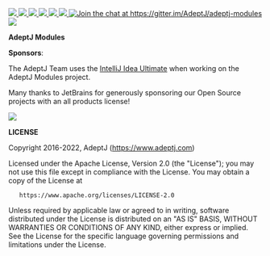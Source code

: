 <p>

  <a href="https://www.apache.org/licenses/LICENSE-2.0">
   <img src="https://img.shields.io/badge/license-Apache%202-blue.svg">  
  </a>

  <a href="https://docs.osgi.org/specification/#release-8">
   <img src="https://img.shields.io/badge/OSGi-R8-orange?style=flat">
  </a>

  <a href="https://app.circleci.com/pipelines/github/AdeptJ/adeptj-modules">
     <img src="https://img.shields.io/circleci/build/github/AdeptJ/adeptj-modules/main">
  </a>

  <a href="https://sonarcloud.io/project/overview?id=AdeptJ_adeptj-modules">
     <img src="https://sonarcloud.io/api/project_badges/measure?project=AdeptJ_adeptj-modules&metric=reliability_rating&view=list">
  </a>

  <a href="https://sonarcloud.io/project/overview?id=AdeptJ_adeptj-modules">
     <img src="https://sonarcloud.io/api/project_badges/measure?project=AdeptJ_adeptj-modules&metric=security_rating">
  </a>

  <a href="https://sonarcloud.io/project/overview?id=AdeptJ_adeptj-modules">
     <img src="https://sonarcloud.io/api/project_badges/measure?project=AdeptJ_adeptj-modules&metric=vulnerabilities">
  </a>

  <a href="https://gitter.im/AdeptJ/adeptj-modules?utm_source=badge&amp;utm_medium=badge&amp;utm_campaign=pr-badge&amp;utm_content=badge">
    <img src="https://camo.githubusercontent.com/64af58db769a4ad81ae61fac30422b835f495326/68747470733a2f2f6261646765732e6769747465722e696d2f41646570744a2f61646570746a2d72756e74696d652e737667" alt="Join the chat at https://gitter.im/AdeptJ/adeptj-modules" data-canonical-src="https://badges.gitter.im/AdeptJ/adeptj-modules.svg" style="max-width:100%;">
  </a>

  <a href="https://twitter.com/_AdeptJ">
     <img src="https://img.shields.io/badge/twitter-AdeptJ-f08d1c.svg?style=social&style=flat"> 
  </a>

</p>

**AdeptJ Modules**

**Sponsors**:

The AdeptJ Team uses the [IntelliJ Idea Ultimate](https://www.jetbrains.com/idea/) when working on the AdeptJ Modules
project.

Many thanks to JetBrains for generously sponsoring our Open Source projects with an all products license!

<a href="https://www.jetbrains.com">
    <img src="https://resources.jetbrains.com/storage/products/company/brand/logos/jb_beam.svg"> 
</a>

**LICENSE**

Copyright 2016-2022, AdeptJ (https://www.adeptj.com)

Licensed under the Apache License, Version 2.0 (the "License");
you may not use this file except in compliance with the License.
You may obtain a copy of the License at

       https://www.apache.org/licenses/LICENSE-2.0

Unless required by applicable law or agreed to in writing, software
distributed under the License is distributed on an "AS IS" BASIS,
WITHOUT WARRANTIES OR CONDITIONS OF ANY KIND, either express or implied.
See the License for the specific language governing permissions and
limitations under the License.